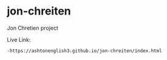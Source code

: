 # jon-chreiten
Jon Chretien project


Live Link:
```
-https://ashtonenglish3.github.io/jon-chreiten/index.html
```
